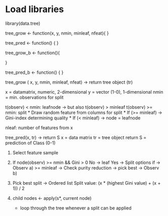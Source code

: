 # Load libraries
library(data.tree)


tree_grow <- function(x, y, nmin, minleaf, nfeat){
}

tree_pred <- function() {
}

tree_grow_b <- function(){
  
}

tree_pred_b <- function() {
} 

tree_grow ( x, y, nmin, minleaf, nfeat) 
	-> return tree object (tr)

x = datamatrix, numeric, 2-dimensional
y = vector (1-0), 1-dimensional
nmin = min. observations for split

t(observ) < nmin: leafnode -> but also t(observ) > minleaf
t(observ) >= nmin: split
	* Draw random feature from columns for split
	* If (>= minleaf) -> Gini-index determining quality
	* If (< minleaf) -> node = leafnode

nleaf: number of features from x


tree_pred(x, tr) -> return S
x = data matrix
tr = tree object
return S = prediction of Class (0-1)

1) Select feature sample
2) If node(observ) >= nmin && Gini > 0
	No -> leaf
	Yes -> Split options if
		-> Observ a) >= minleaf -> Check purity reduction -> pick best
		-> Observ b) 

3) Pick best split -> Ordered list
	Split value: (x * (highest Gini value) + (x + 1)) / 2

4) child nodes <- apply(s*, current node)
	* loop through the tree whenever a split can be applied
